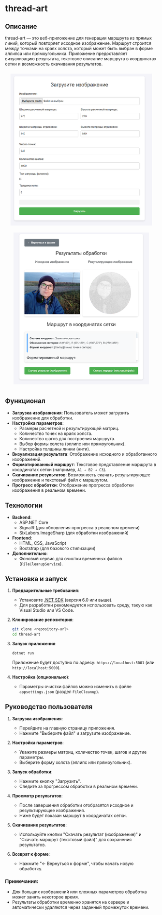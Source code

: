 # thread-art

## Описание

thread-art — это веб-приложение для генерации маршрута из прямых линий, который повторяет исходное изображение. Маршрут строится между точками на краях холста, который может быть выбран в форме эллипса или прямоугольника. Приложение предоставляет визуализацию результата, текстовое описание маршрута в координатах сетки и возможность скачивания результатов.

<div style="text-align: center;">
  <img src="_/2.png" alt="Описание 1" style="height: 500px; margin: 10px;">
  <img src="_/1.png" alt="Описание 2" style="height: 500px; margin: 10px;">
</div>


## Функционал

- **Загрузка изображения**: Пользователь может загрузить изображение для обработки.
- **Настройка параметров**: 
  - Размеры расчетной и результирующей матриц.
  - Количество точек на краях холста.
  - Количество шагов для построения маршрута.
  - Выбор формы холста (эллипс или прямоугольник).
  - Настройка толщины линии (нити).
- **Визуализация результата**: Отображение исходного и обработанного изображений.
- **Форматированный маршрут**: Текстовое представление маршрута в координатах сетки (например, `A1 → B2 → C3`).
- **Скачивание результатов**: Возможность скачать результирующее изображение и текстовый файл с маршрутом.
- **Прогресс обработки**: Отображение прогресса обработки изображения в реальном времени.

## Технологии

- **Backend**: 
  - ASP.NET Core
  - SignalR (для обновления прогресса в реальном времени)
  - SixLabors.ImageSharp (для обработки изображений)
- **Frontend**: 
  - HTML, CSS, JavaScript
  - Bootstrap (для базового стилизации)
- **Дополнительно**: 
  - Фоновый сервис для очистки временных файлов (`FileCleanupService`).

## Установка и запуск

1. **Предварительные требования**:
   - Установите [.NET SDK](https://dotnet.microsoft.com/download) (версия 6.0 или выше).
   - Для разработки рекомендуется использовать среду, такую как Visual Studio или VS Code.

2. **Клонирование репозитория**:
   ```bash
   git clone <repository-url>
   cd thread-art
   ```

3. **Запуск приложения**:
   ```bash
   dotnet run
   ```
   Приложение будет доступно по адресу: `https://localhost:5001` (или `http://localhost:5000`).

4. **Настройка (опционально)**:
   - Параметры очистки файлов можно изменить в файле `appsettings.json` (раздел `FileCleanup`).

## Руководство пользователя

1. **Загрузка изображения**:
   - Перейдите на главную страницу приложения.
   - Нажмите "Выберите файл" и загрузите изображение.

2. **Настройка параметров**:
   - Укажите размеры матриц, количество точек, шагов и другие параметры.
   - Выберите форму холста (эллипс или прямоугольник).

3. **Запуск обработки**:
   - Нажмите кнопку "Загрузить".
   - Следите за прогрессом обработки в реальном времени.

4. **Просмотр результатов**:
   - После завершения обработки отобразятся исходное и результирующее изображения.
   - Ниже будет показан маршрут в координатах сетки.

5. **Скачивание результатов**:
   - Используйте кнопки "Скачать результат (изображение)" и "Скачать маршрут (текстовый файл)" для сохранения результатов.

6. **Возврат к форме**:
   - Нажмите "← Вернуться к форме", чтобы начать новую обработку.

### Примечания:
- Для больших изображений или сложных параметров обработка может занять некоторое время.
- Результаты обработки временно хранятся на сервере и автоматически удаляются через заданный промежуток времени.
